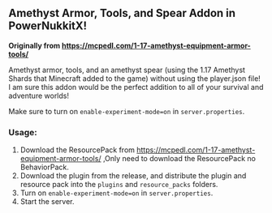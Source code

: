 ## Amethyst Armor, Tools, and Spear Addon in PowerNukkitX!

**Originally from https://mcpedl.com/1-17-amethyst-equipment-armor-tools/**

Amethyst armor, tools, and an amethyst spear (using the 1.17 Amethyst Shards that Minecraft added to the game) without
using the player.json file! I am sure this addon would be the perfect addition to all of your survival and adventure
worlds!

Make sure to turn on `enable-experiment-mode=on` in `server.properties`.

### Usage:

1. Download the ResourcePack from https://mcpedl.com/1-17-amethyst-equipment-armor-tools/ ,Only need to download the
   ResourcePack no BehaviorPack.
2. Download the plugin from the release, and distribute the plugin and resource pack into the `plugins`
   and `resource_packs` folders.
3. Turn on `enable-experiment-mode=on` in `server.properties`.
4. Start the server.
